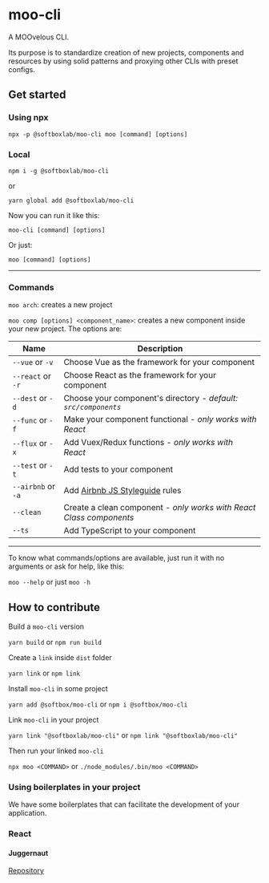 # moo-cli

A MOOvelous CLI.

Its purpose is to standardize creation of new projects, components and resources by using solid patterns and proxying other CLIs with preset configs.

## Get started

### Using npx

`npx -p @softboxlab/moo-cli moo [command] [options]`

### Local

`npm i -g @softboxlab/moo-cli`

or

`yarn global add @softboxlab/moo-cli`

Now you can run it like this:

`moo-cli [command] [options]`

Or just:

`moo [command] [options]`

---

### Commands

`moo arch`: creates a new project

`moo comp [options] <component_name>`: creates a new component inside your new project. The options are:

Name | Description
--- | ---
`--vue` or `-v` | Choose Vue as the framework for your component
`--react` or `-r` | Choose React as the framework for your component
`--dest` or `-d` | Choose your component's directory - *default: `src/components`*
`--func` or `-f` | Make your component functional - *only works with React*
`--flux` or `-x` | Add Vuex/Redux functions - *only works with React*
`--test` or `-t` | Add tests to your component
`--airbnb` or `-a` | Add [Airbnb JS Styleguide](https://github.com/airbnb/javascript) rules
`--clean` | Create a clean component - *only works with React Class components*
`--ts` | Add TypeScript to your component

---

To know what commands/options are available, just run it with no arguments or ask for help, like this:

`moo --help` or just `moo -h`

## How to contribute

Build a `moo-cli` version

`yarn build` or `npm run build`

Create a `link` inside `dist` folder

`yarn link` or `npm link`

Install `moo-cli` in some project

`yarn add @softbox/moo-cli` or `npm i @softbox/moo-cli`

Link `moo-cli` in your project

`yarn link "@softboxlab/moo-cli"` or `npm link "@softboxlab/moo-cli"`

Then run your linked `moo-cli`

`npx moo <COMMAND>` or `./node_modules/.bin/moo <COMMAND>`

### Using boilerplates in your project

We have some boilerplates that can facilitate the development of your application.

### React

#### Juggernaut

[Repository](https://github.com/SoftboxLab/juggernaut)
